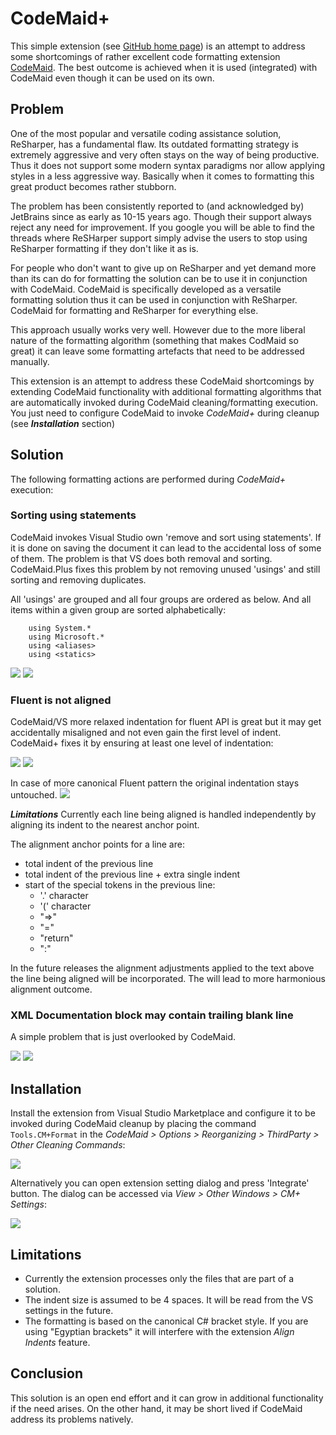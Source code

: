 # CodeMaid+

This simple extension (see [GitHub home page](https://github.com/oleg-shilo/CodeMaidPlus)) is an attempt to address some shortcomings of rather excellent code formatting extension [CodeMaid](http://www.codemaid.net/). The best outcome is achieved when it is used (integrated) with CodeMaid even though it can be used on its own.

## Problem

One of the most popular and versatile coding assistance solution, ReSharper, has a fundamental flaw. Its outdated formatting strategy is extremely aggressive and very often stays on the way of being productive. Thus it does not support some modern syntax paradigms nor allow applying styles in a less aggressive way. Basically when it comes to formatting this great product becomes rather stubborn.

The problem has been consistently reported to (and acknowledged by) JetBrains since as early as 10-15 years ago. Though their support always reject any need for improvement. If you google you will be able to find the threads where ReSHarper support simply advise the users to stop using ReSharper formatting if they don't like it as is.  

For people who don't want to give up on ReSharper and yet demand more than its can do for formatting the solution can be to use it in conjunction with CodeMaid. CodeMaid is specifically developed as a versatile formatting solution thus it can be used in conjunction with ReSharper. CodeMaid for formatting and ReSharper for everything else.  

This approach usually works very well. However due to the more liberal nature of the formatting algorithm (something that makes CodMaid so great) it can leave some formatting artefacts that need to be addressed manually.

This extension is an attempt to address these CodeMaid shortcomings by extending CodeMaid functionality with additional formatting algorithms that are automatically invoked during CodeMaid cleaning/formatting execution. 
You just need to configure CodeMaid to invoke _CodeMaid+_ during cleanup (see _**Installation**_ section)

## Solution

The following formatting actions are performed during _CodeMaid+_ execution:

### Sorting using statements 
CodeMaid invokes Visual Studio own 'remove and sort using statements'. If it is done on saving the document it can lead to the accidental loss of some of them. The problem is that VS does both removal and sorting. CodeMaid.Plus fixes this problem by not removing unused 'usings' and still sorting and removing duplicates.

All 'usings' are grouped and all four groups are ordered as below. And all items within a given group are sorted alphabetically:
```
    using System.*
    using Microsoft.*
    using <aliases>
    using <statics>
```

![](https://raw.githubusercontent.com/oleg-shilo/CodeMaidPlus/master/images/using.before.png)
![](https://raw.githubusercontent.com/oleg-shilo/CodeMaidPlus/master/images/using.after.png)

### Fluent is not aligned
CodeMaid/VS more relaxed indentation for fluent API is great but it may get accidentally misaligned and not even gain the first level of indent. CodeMaid+ fixes it by ensuring at least one level of indentation:

![](https://raw.githubusercontent.com/oleg-shilo/CodeMaidPlus/master/images/indent-1.before.png)
![](https://raw.githubusercontent.com/oleg-shilo/CodeMaidPlus/master/images/indent-1.after.png)

In case of more canonical Fluent pattern the original indentation stays untouched.
![](https://raw.githubusercontent.com/oleg-shilo/CodeMaidPlus/master/images/indent-2.after.png)

_**Limitations**_
Currently each line being aligned is handled independently by aligning its indent to the nearest anchor point.

The alignment anchor points for a line are:
- total indent of the previous line
- total indent of the previous line + extra single indent
- start of the special tokens in the previous line:
  - '.' character
  - '(' character
  - "=>" 
  - "=" 
  - "return"
  - ":"

In the future releases the alignment adjustments applied to the text above the line being aligned will be incorporated. The will lead to more harmonious alignment outcome.


### XML Documentation block may contain trailing blank line

A simple problem that is just overlooked by CodeMaid.

![](https://raw.githubusercontent.com/oleg-shilo/CodeMaidPlus/master/images/doc.before.png)
![](https://raw.githubusercontent.com/oleg-shilo/CodeMaidPlus/master/images/doc.after.png)


## Installation

Install the extension from Visual Studio Marketplace and configure it to be invoked during CodeMaid cleanup by placing the command `Tools.CM+Format` in the _CodeMaid > Options > Reorganizing > ThirdParty > Other Cleaning Commands_:

![](https://raw.githubusercontent.com/oleg-shilo/CodeMaidPlus/master/images/config.png)

Alternatively you can open extension setting dialog and press 'Integrate' button. The dialog can be accessed via _View > Other Windows > CM+ Settings_:

![](https://raw.githubusercontent.com/oleg-shilo/CodeMaidPlus/master/images/settings.integrate.png)

## Limitations

- Currently the extension processes only the files that are part of a solution.
- The indent size is assumed to be 4 spaces. It will be read from the VS settings in the future.
- The formatting is based on the canonical C# bracket style. If you are using "Egyptian brackets" it will interfere with the extension _Align Indents_ feature.  

## Conclusion

This solution is an open end effort and it can grow in additional functionality if the need arises. On the other hand, it may be short lived if CodeMaid address its problems natively.
